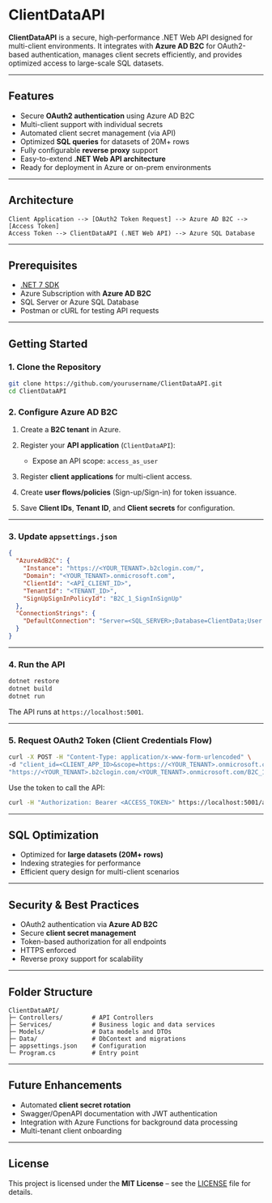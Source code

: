 # ClientDataAPI

**ClientDataAPI** is a secure, high-performance .NET Web API designed for multi-client environments. It integrates with **Azure AD B2C** for OAuth2-based authentication, manages client secrets efficiently, and provides optimized access to large-scale SQL datasets.

---

## Features

* Secure **OAuth2 authentication** using Azure AD B2C
* Multi-client support with individual secrets
* Automated client secret management (via API)
* Optimized **SQL queries** for datasets of 20M+ rows
* Fully configurable **reverse proxy** support
* Easy-to-extend **.NET Web API architecture**
* Ready for deployment in Azure or on-prem environments

---

## Architecture

```
Client Application --> [OAuth2 Token Request] --> Azure AD B2C --> [Access Token]
Access Token --> ClientDataAPI (.NET Web API) --> Azure SQL Database
```

---

## Prerequisites

* [.NET 7 SDK](https://dotnet.microsoft.com/download)
* Azure Subscription with **Azure AD B2C**
* SQL Server or Azure SQL Database
* Postman or cURL for testing API requests

---

## Getting Started

### 1. Clone the Repository

```bash
git clone https://github.com/yourusername/ClientDataAPI.git
cd ClientDataAPI
```

### 2. Configure Azure AD B2C

1. Create a **B2C tenant** in Azure.
2. Register your **API application** (`ClientDataAPI`):

   * Expose an API scope: `access_as_user`
3. Register **client applications** for multi-client access.
4. Create **user flows/policies** (Sign-up/Sign-in) for token issuance.
5. Save **Client IDs**, **Tenant ID**, and **Client secrets** for configuration.

---

### 3. Update `appsettings.json`

```json
{
  "AzureAdB2C": {
    "Instance": "https://<YOUR_TENANT>.b2clogin.com/",
    "Domain": "<YOUR_TENANT>.onmicrosoft.com",
    "ClientId": "<API_CLIENT_ID>",
    "TenantId": "<TENANT_ID>",
    "SignUpSignInPolicyId": "B2C_1_SignInSignUp"
  },
  "ConnectionStrings": {
    "DefaultConnection": "Server=<SQL_SERVER>;Database=ClientData;User Id=<USER>;Password=<PASSWORD>;"
  }
}
```

---

### 4. Run the API

```bash
dotnet restore
dotnet build
dotnet run
```

The API runs at `https://localhost:5001`.

---

### 5. Request OAuth2 Token (Client Credentials Flow)

```bash
curl -X POST -H "Content-Type: application/x-www-form-urlencoded" \
-d "client_id=<CLIENT_APP_ID>&scope=https://<YOUR_TENANT>.onmicrosoft.com/clientdataapi/access_as_user&client_secret=<CLIENT_SECRET>&grant_type=client_credentials" \
"https://<YOUR_TENANT>.b2clogin.com/<YOUR_TENANT>.onmicrosoft.com/B2C_1_SignInSignUp/oauth2/v2.0/token"
```

Use the token to call the API:

```bash
curl -H "Authorization: Bearer <ACCESS_TOKEN>" https://localhost:5001/api/clients
```

---

## SQL Optimization

* Optimized for **large datasets (20M+ rows)**
* Indexing strategies for performance
* Efficient query design for multi-client scenarios

---

## Security & Best Practices

* OAuth2 authentication via **Azure AD B2C**
* Secure **client secret management**
* Token-based authorization for all endpoints
* HTTPS enforced
* Reverse proxy support for scalability

---

## Folder Structure

```
ClientDataAPI/
├─ Controllers/        # API Controllers
├─ Services/           # Business logic and data services
├─ Models/             # Data models and DTOs
├─ Data/               # DbContext and migrations
├─ appsettings.json    # Configuration
└─ Program.cs          # Entry point
```

---

## Future Enhancements

* Automated **client secret rotation**
* Swagger/OpenAPI documentation with JWT authentication
* Integration with Azure Functions for background data processing
* Multi-tenant client onboarding

---

## License

This project is licensed under the **MIT License** – see the [LICENSE](LICENSE) file for details.
